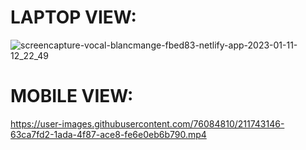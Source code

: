 # LAPTOP VIEW:

![screencapture-vocal-blancmange-fbed83-netlify-app-2023-01-11-12_22_49](https://user-images.githubusercontent.com/76084810/211742868-ef852337-831d-4742-8341-ba019fadbd19.png)

# MOBILE VIEW:

https://user-images.githubusercontent.com/76084810/211743146-63ca7fd2-1ada-4f87-ace8-fe6e0eb6b790.mp4


